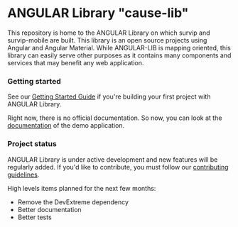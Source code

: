 # ANGULAR Library "cause-lib"

This repository is home to the ANGULAR Library on which survip and survip-mobile are built. This library is an open source projects using Angular and Angular Material. While ANGULAR-LIB is mapping oriented, this library can easily serve other purposes as it contains many components and services that may benefit any web application.

### Getting started

See our [Getting Started Guide](https://github.com/CAUCA-9-1-1/angular-lib/blob/master/guides/getting-started.md)
if you're building your first project with ANGULAR Library.

Right now, there is no official documentation. So now, you can look at the [documentation](https://rawgit.com/CAUCA-9-1-1/angular-lib/master/documentation/index.html) of the demo application.

### Project status

ANGULAR Library is under active development and new features will be regularly added. If you'd like to contribute, you must follow our [contributing guidelines](https://github.com/CAUCA-9-1-1/angular-lib/blob/master/guides/CONTRIBUTING.md).

High levels items planned for the next few months:

- Remove the DevExtreme dependency
- Better documentation
- Better tests
